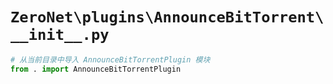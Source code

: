 # `ZeroNet\plugins\AnnounceBitTorrent\__init__.py`

```py
# 从当前目录中导入 AnnounceBitTorrentPlugin 模块
from . import AnnounceBitTorrentPlugin
```